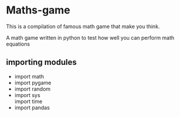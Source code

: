 # Maths-game
<div> This is a compilation of famous math game that make you think.</div>
<p>A math game written in python to test how well you can perform math equations</p>
<h2>importing modules</h2>
<ul>
<li>import math</li>
<li>import pygame </li>
<li>import random </li>
 <li>import sys </li>
 </li>import time </li>
 <li>import pandas </li>
 </ul>


